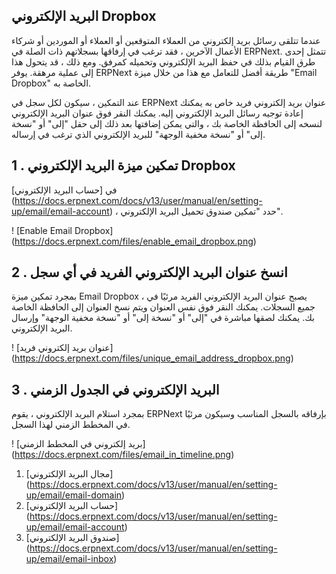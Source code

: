 ## البريد الإلكتروني Dropbox

عندما تتلقى رسائل بريد إلكتروني من العملاء المتوقعين أو العملاء أو الموردين أو شركاء الأعمال الآخرين ، فقد ترغب في إرفاقها بسجلاتهم ذات الصلة في ERPNext. تتمثل إحدى طرق القيام بذلك في حفظ البريد الإلكتروني وتحميله كمرفق. ومع ذلك ، قد يتحول هذا إلى عملية مرهقة. يوفر ERPNext طريقة أفضل للتعامل مع هذا من خلال ميزة "Email Dropbox" الخاصة به.

عند التمكين ، سيكون لكل سجل في ERPNext عنوان بريد إلكتروني فريد خاص به يمكنك إعادة توجيه رسائل البريد الإلكتروني إليه. يمكنك النقر فوق عنوان البريد الإلكتروني لنسخه إلى الحافظة الخاصة بك ، والتي يمكن إضافتها بعد ذلك إلى حقل "إلى" أو "نسخة إلى" أو "نسخة مخفية الوجهة" للبريد الإلكتروني الذي ترغب في إرساله.

## 1 \. تمكين ميزة البريد الإلكتروني Dropbox

في [حساب البريد الإلكتروني] (https://docs.erpnext.com/docs/v13/user/manual/en/setting-up/email/email-account) ، حدد "تمكين صندوق تحميل البريد الإلكتروني".

! [Enable Email Dropbox] (https://docs.erpnext.com/files/enable_email_dropbox.png)

## 2 \. انسخ عنوان البريد الإلكتروني الفريد في أي سجل

بمجرد تمكين ميزة Email Dropbox ، يصبح عنوان البريد الإلكتروني الفريد مرئيًا في جميع السجلات. يمكنك النقر فوق نفس العنوان ويتم نسخ العنوان إلى الحافظة الخاصة بك. يمكنك لصقها مباشرة في "إلى" أو "نسخة إلى" أو "نسخة مخفية الوجهة" وإرسال البريد الإلكتروني.

! [عنوان بريد إلكتروني فريد] (https://docs.erpnext.com/files/unique_email_address_dropbox.png)

## 3 \. البريد الإلكتروني في الجدول الزمني

بمجرد استلام البريد الإلكتروني ، يقوم ERPNext بإرفاقه بالسجل المناسب وسيكون مرئيًا في المخطط الزمني لهذا السجل.

! [بريد إلكتروني في المخطط الزمني] (https://docs.erpnext.com/files/email_in_timeline.png)

1. [مجال البريد الإلكتروني] (https://docs.erpnext.com/docs/v13/user/manual/en/setting-up/email/email-domain)
2. [حساب البريد الإلكتروني] (https://docs.erpnext.com/docs/v13/user/manual/en/setting-up/email/email-account)
3. [صندوق البريد الإلكتروني] (https://docs.erpnext.com/docs/v13/user/manual/en/setting-up/email/email-inbox)